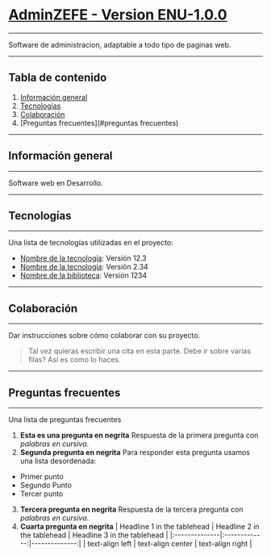 # [AdminZEFE - Version ENU-1.0.0](https://adminzefe.co)
***
Software de administracion, adaptable a todo tipo de paginas web.
***
## Tabla de contenido
1. [Información general](#información-general)
2. [Tecnologías](#tecnologías)
4. [Colaboración](#colaboración)
5. [Preguntas frecuentes](#preguntas frecuentes)
***
## Información general
***
Software web en Desarrollo.
***
## Tecnologías
***
Una lista de tecnologías utilizadas en el proyecto:
* [Nombre de la tecnología](https://example.com): Versión 12.3
* [Nombre de la tecnología](https://example.com): Versión 2.34
* [Nombre de la biblioteca](https://example.com): Versión 1234
***
## Colaboración
***
Dar instrucciones sobre cómo colaborar con su proyecto.
> Tal vez quieras escribir una cita en esta parte.
> Debe ir sobre varias filas?
> Así es como lo haces.
***
## Preguntas frecuentes
***
Una lista de preguntas frecuentes
1. **Esta es una pregunta en negrita**
Respuesta de la primera pregunta con _palabras en cursiva_.
2. __Segunda pregunta en negrita__
Para responder esta pregunta usamos una lista desordenada:
* Primer punto
* Segundo Punto
* Tercer punto
3. **Tercera pregunta en negrita**
Respuesta de la tercera pregunta con *palabras en cursiva*.
4. **Cuarta pregunta en negrita**
| Headline 1 in the tablehead | Headline 2 in the tablehead | Headline 3 in the tablehead |
|:--------------|:-------------:|--------------:|
| text-align left | text-align center | text-align right |